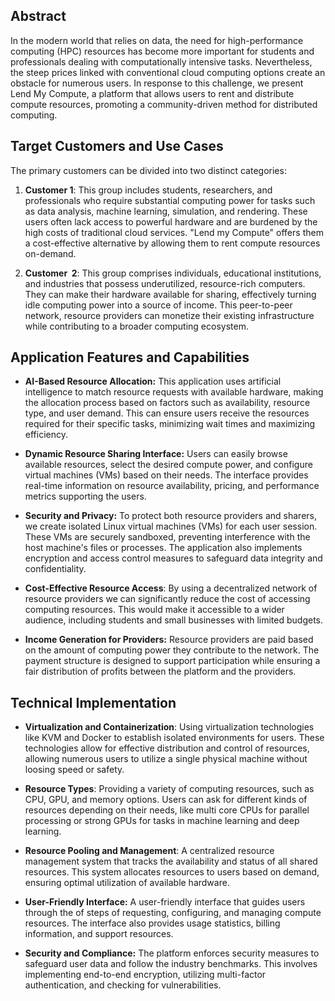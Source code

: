 
## Abstract

In the modern world that relies on data, the need for high-performance computing (HPC) resources has become more important for students and professionals dealing with computationally intensive tasks. Nevertheless, the steep prices linked with conventional cloud computing options create an obstacle for numerous users. In response to this challenge, we present Lend My Compute, a platform that allows users to rent and distribute compute resources, promoting a community-driven method for distributed computing.

## Target Customers and Use Cases


The primary customers can be divided into two distinct categories:


1. **Customer 1**: This group includes students, researchers, and professionals who require substantial computing power for tasks such as data analysis, machine learning, simulation, and rendering. These users often lack access to powerful hardware and are burdened by the high costs of traditional cloud services. "Lend my Compute" offers them a cost-effective alternative by allowing them to rent compute resources on-demand.

  

2. **Customer  2**: This group comprises individuals, educational institutions, and industries that possess underutilized, resource-rich computers. They can make their hardware available for sharing, effectively turning idle computing power into a source of income. This peer-to-peer network, resource providers can monetize their existing infrastructure while contributing to a broader computing ecosystem.

## Application Features and Capabilities

  
- **AI-Based Resource Allocation:** This application uses artificial intelligence to match resource requests with available hardware, making the allocation process based on factors such as availability, resource type, and user demand. This can ensure users receive the resources required for their specific tasks, minimizing wait times and maximizing efficiency.
    

- **Dynamic Resource Sharing Interface:** Users can easily browse available resources, select the desired compute power, and configure virtual machines (VMs) based on their needs. The interface provides real-time information on resource availability, pricing, and performance metrics supporting the users.
    
- **Security and Privacy:** To protect both resource providers and sharers, we create isolated Linux virtual machines (VMs) for each user session. These VMs are securely sandboxed, preventing interference with the host machine's files or processes. The application also implements encryption and access control measures to safeguard data integrity and confidentiality.
    
- **Cost-Effective Resource Access**: By using a decentralized network of resource providers we can significantly reduce the cost of accessing computing resources. This would make it accessible to a wider audience, including students and small businesses with limited budgets.
    
- **Income Generation for Providers:** Resource providers are paid based on the amount of computing power they contribute to the network. The payment structure is designed to support participation while ensuring a fair distribution of profits between the platform and the providers.
    

  
## Technical Implementation 

  

- **Virtualization and Containerization**: Using virtualization technologies like KVM and Docker to establish isolated environments for users. These technologies allow for effective distribution and control of resources, allowing numerous users to utilize a single physical machine without loosing speed or safety.
    
- **Resource Types**: Providing a variety of computing resources, such as CPU, GPU, and memory options. Users can ask for different kinds of resources depending on their needs, like multi core CPUs for parallel processing or strong GPUs for tasks in machine learning and deep learning.
      
- **Resource Pooling and Management**: A centralized resource management system that tracks the availability and status of all shared resources. This system allocates resources to users based on demand, ensuring optimal utilization of available hardware.
    

- **User-Friendly Interface:** A user-friendly interface that guides users through the of steps of requesting, configuring, and managing compute resources. The interface also provides usage statistics, billing information, and support resources.
    


- **Security and Compliance:** The platform enforces security measures to safeguard user data and follow the industry benchmarks. This involves implementing end-to-end encryption, utilizing multi-factor authentication, and checking for vulnerabilities.
    

  
  